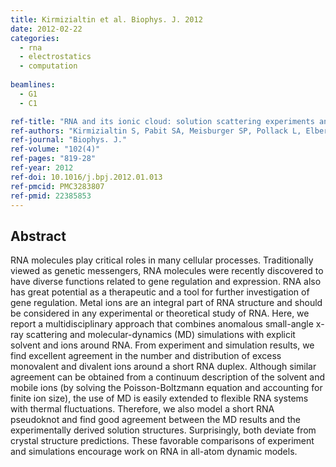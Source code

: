 ```yaml
---
title: Kirmizialtin et al. Biophys. J. 2012
date: 2012-02-22
categories:
  - rna
  - electrostatics
  - computation
  
beamlines:
  - G1
  - C1

ref-title: "RNA and its ionic cloud: solution scattering experiments and atomically detailed simulations"
ref-authors: "Kirmizialtin S, Pabit SA, Meisburger SP, Pollack L, Elber R"
ref-journal: "Biophys. J."
ref-volume: "102(4)"
ref-pages: "819-28"
ref-year: 2012
ref-doi: 10.1016/j.bpj.2012.01.013
ref-pmcid: PMC3283807
ref-pmid: 22385853
---
```


## Abstract

RNA molecules play critical roles in many cellular processes. Traditionally viewed as genetic messengers, RNA molecules were recently discovered to have diverse functions related to gene regulation and expression. RNA also has great potential as a therapeutic and a tool for further investigation of gene regulation. Metal ions are an integral part of RNA structure and should be considered in any experimental or theoretical study of RNA. Here, we report a multidisciplinary approach that combines anomalous small-angle x-ray scattering and molecular-dynamics (MD) simulations with explicit solvent and ions around RNA. From experiment and simulation results, we find excellent agreement in the number and distribution of excess monovalent and divalent ions around a short RNA duplex. Although similar agreement can be obtained from a continuum description of the solvent and mobile ions (by solving the Poisson-Boltzmann equation and accounting for finite ion size), the use of MD is easily extended to flexible RNA systems with thermal fluctuations. Therefore, we also model a short RNA pseudoknot and find good agreement between the MD results and the experimentally derived solution structures. Surprisingly, both deviate from crystal structure predictions. These favorable comparisons of experiment and simulations encourage work on RNA in all-atom dynamic models.
